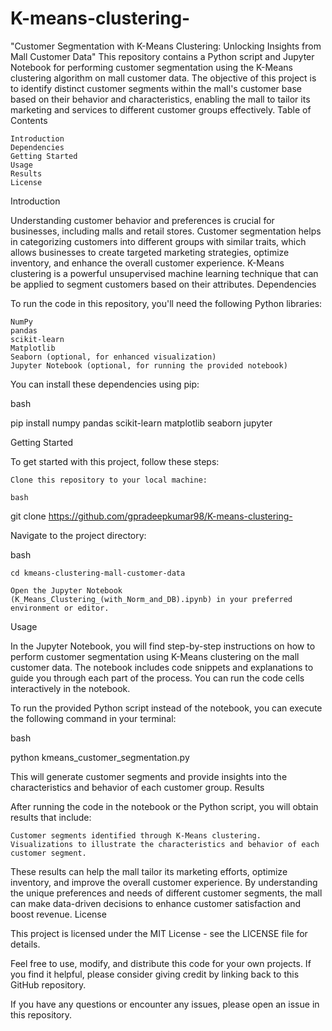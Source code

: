 # K-means-clustering-
"Customer Segmentation with K-Means Clustering: Unlocking Insights from Mall Customer Data"
This repository contains a Python script and Jupyter Notebook for performing customer segmentation using the K-Means clustering algorithm on mall customer data. The objective of this project is to identify distinct customer segments within the mall's customer base based on their behavior and characteristics, enabling the mall to tailor its marketing and services to different customer groups effectively.
Table of Contents

    Introduction
    Dependencies
    Getting Started
    Usage
    Results
    License

Introduction

Understanding customer behavior and preferences is crucial for businesses, including malls and retail stores. Customer segmentation helps in categorizing customers into different groups with similar traits, which allows businesses to create targeted marketing strategies, optimize inventory, and enhance the overall customer experience. K-Means clustering is a powerful unsupervised machine learning technique that can be applied to segment customers based on their attributes.
Dependencies

To run the code in this repository, you'll need the following Python libraries:

    NumPy
    pandas
    scikit-learn
    Matplotlib
    Seaborn (optional, for enhanced visualization)
    Jupyter Notebook (optional, for running the provided notebook)

You can install these dependencies using pip:

bash

pip install numpy pandas scikit-learn matplotlib seaborn jupyter

Getting Started

To get started with this project, follow these steps:

    Clone this repository to your local machine:

    bash

git clone https://github.com/gpradeepkumar98/K-means-clustering-

Navigate to the project directory:

bash

    cd kmeans-clustering-mall-customer-data

    Open the Jupyter Notebook (K_Means_Clustering_(with_Norm_and_DB).ipynb) in your preferred environment or editor.

Usage

In the Jupyter Notebook, you will find step-by-step instructions on how to perform customer segmentation using K-Means clustering on the mall customer data. The notebook includes code snippets and explanations to guide you through each part of the process. You can run the code cells interactively in the notebook.

To run the provided Python script instead of the notebook, you can execute the following command in your terminal:

bash

python kmeans_customer_segmentation.py

This will generate customer segments and provide insights into the characteristics and behavior of each customer group.
Results

After running the code in the notebook or the Python script, you will obtain results that include:

    Customer segments identified through K-Means clustering.
    Visualizations to illustrate the characteristics and behavior of each customer segment.

These results can help the mall tailor its marketing efforts, optimize inventory, and improve the overall customer experience. By understanding the unique preferences and needs of different customer segments, the mall can make data-driven decisions to enhance customer satisfaction and boost revenue.
License

This project is licensed under the MIT License - see the LICENSE file for details.

Feel free to use, modify, and distribute this code for your own projects. If you find it helpful, please consider giving credit by linking back to this GitHub repository.

If you have any questions or encounter any issues, please open an issue in this repository.
